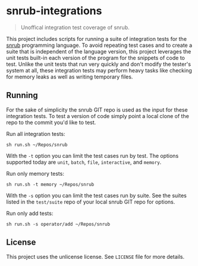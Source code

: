 # snrub-integrations
> Unoffical integration test coverage of snrub.

This project includes scripts for running a suite of integration tests for
the [snrub](https://bitbucket.org/wareification/snrub) programming language.
To avoid repeating test cases and to create a suite that is independent of
the language version, this project leverages the unit tests built-in each
version of the program for the snippets of code to test. Unlike the unit
tests that run very quickly and don't modify the tester's system at all,
these integration tests may perform heavy tasks like checking for memory
leaks as well as writing temporary files.

## Running
For the sake of simplicity the snrub GIT repo is used as the input for these
integration tests. To test a version of code simply point a local clone of
the repo to the commit you'd like to test.

Run all integration tests:
```shell
sh run.sh ~/Repos/snrub
```

With the `-t` option you can limit the test cases run by test. The options
supported today are `unit`, `batch`, `file`, `interactive`, and `memory`.

Run only memory tests:
```shell
sh run.sh -t memory ~/Repos/snrub
```

With the `-s` option you can limit the test cases run by suite. See the suites
listed in the `test/suite` repo of your local snrub GIT repo for options.

Run only add tests:
```shell
sh run.sh -s operator/add ~/Repos/snrub
```

## License
This project uses the unlicense license. See `LICENSE` file for more details.
